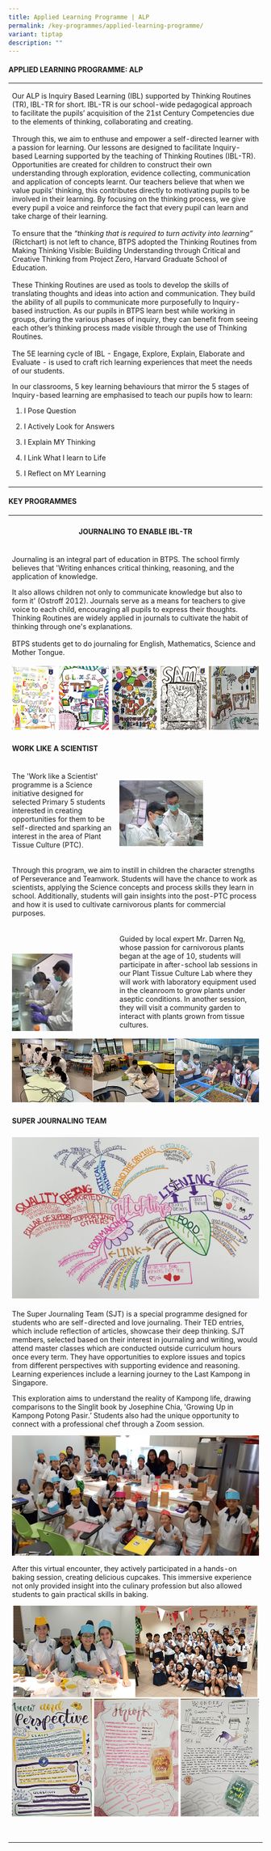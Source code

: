 ```yaml
---
title: Applied Learning Programme | ALP
permalink: /key-programmes/applied-learning-programme/
variant: tiptap
description: ""
---
```

<h4>APPLIED LEARNING PROGRAMME: ALP<br></h4><table><tbody><tr><td rowspan="1" colspan="3"><p>Our ALP is Inquiry Based Learning (IBL) supported by Thinking Routines (TR), IBL-TR for short. IBL-TR is our school-wide pedagogical approach to facilitate the pupils’ acquisition of the 21st Century Competencies due to the elements of thinking, collaborating and creating.<br><br>Through this, we aim to enthuse and empower a self-directed learner with a passion for learning. Our lessons are designed to facilitate Inquiry-based Learning supported by the teaching of Thinking Routines (IBL-TR). Opportunities are created for children to construct their own understanding through exploration, evidence collecting, communication and application of concepts learnt. Our teachers believe that when we value pupils’ thinking, this contributes directly to motivating pupils to be involved in their learning. By focusing on the thinking process, we give every pupil a voice and reinforce the fact that every pupil can learn and take charge of their learning.<br><br>To ensure that the <em>“thinking that is required to turn activity into learning”</em> (Rictchart) is not left to chance, BTPS adopted the Thinking Routines from Making Thinking Visible: Building Understanding through Critical and Creative Thinking from Project Zero, Harvard Graduate School of Education.<br><br>These Thinking Routines are used as tools to develop the skills of translating thoughts and ideas into action and communication. They build the ability of all pupils to communicate more purposefully to Inquiry-based instruction. As our pupils in BTPS learn best while working in groups, during the various phases of inquiry, they can benefit from seeing each other’s thinking process made visible through the use of Thinking Routines.<br><br>The 5E learning cycle of IBL - Engage, Explore, Explain, Elaborate and Evaluate - is used to craft rich learning experiences that meet the needs of our students.</p><p>In our classrooms, 5 key learning behaviours that mirror the 5 stages of Inquiry-based learning are emphasised to teach our pupils how to learn:</p><ol data-tight="true" class="tight"><li><p>I Pose Question</p></li><li><p>I Actively Look for Answers</p></li><li><p>I Explain MY Thinking</p></li><li><p>I Link What I learn to Life</p></li><li><p>I Reflect on MY Learning</p></li></ol></td></tr></tbody></table><h4><strong>KEY PROGRAMMES</strong></h4><table><tbody><tr><th rowspan="1" colspan="3"><h4>JOURNALING TO ENABLE IBL-TR</h4></th></tr><tr><td rowspan="1" colspan="3"><p>Journaling is an integral part of education in BTPS. The school firmly believes that 'Writing enhances critical thinking, reasoning, and the application of knowledge.</p><p></p><p>It also allows children not only to communicate knowledge but also to form it' (Ostroff 2012). Journals serve as a means for teachers to give voice to each child, encouraging all pupils to express their thoughts. Thinking Routines are widely applied in journals to cultivate the habit of thinking through one's explanations.<br><br>BTPS students get to do journaling for English, Mathematics, Science and Mother Tongue.</p></td></tr><tr><td rowspan="1" colspan="3"><div class="isomer-image-wrapper"><img style="width: 100%" height="auto" width="100%" alt="" src="/images/Students Activities Photos/picture01to05.png"></div></td></tr><tr><td rowspan="1" colspan="3"><h4>WORK LIKE A SCIENTIST</h4></td></tr><tr><td rowspan="1" colspan="2"><p>The 'Work like a Scientist' programme is a Science initiative designed for selected Primary 5 students interested in creating opportunities for them to be self-directed and sparking an interest in the area of Plant Tissue Culture (PTC).</p></td><td rowspan="1" colspan="1"><p></p><div class="isomer-image-wrapper"><img style="width: 60%;" height="auto" width="100%" alt="" src="/images/Students Activities Photos/photo001.png"></div></td></tr><tr><td rowspan="1" colspan="3"><p>Through this program, we aim to instill in children the character strengths of Perseverance and Teamwork. Students will have the chance to work as scientists, applying the Science concepts and process skills they learn in school. Additionally, students will gain insights into the post-PTC process and how it is used to cultivate carnivorous plants for commercial purposes.</p></td></tr><tr><td rowspan="1" colspan="1"><p><br></p><div class="isomer-image-wrapper"><img style="width: 60%;" height="auto" width="100%" alt="" src="/images/Students Activities Photos/photo002.png"></div></td><td rowspan="1" colspan="2"><p>Guided by local expert Mr. Darren Ng, whose passion for carnivorous plants began at the age of 10, students will participate in after-school lab sessions in our Plant Tissue Culture Lab where they will work with laboratory equipment used in the cleanroom to grow plants under aseptic conditions. In another session, they will visit a community garden to interact with plants grown from tissue cultures.</p></td></tr><tr><td rowspan="1" colspan="3"><div class="isomer-image-wrapper"><img style="width: 100%" height="auto" width="100%" alt="" src="/images/Students Activities Photos/photo0345.png"></div></td></tr><tr><td rowspan="1" colspan="3"><h4>SUPER JOURNALING TEAM</h4></td></tr><tr><td rowspan="1" colspan="3"><div class="isomer-image-wrapper"><img style="width: 100%" height="auto" width="100%" alt="" src="/images/Students Activities Photos/Photo_07.jpeg"></div></td></tr><tr><td rowspan="1" colspan="3"><p>The Super Journaling Team (SJT) is a special programme designed for students who are self-directed and love journaling. Their TED entries, which include reflection of articles, showcase their deep thinking. SJT members, selected based on their interest in journaling and writing, would attend master classes which are conducted outside curriculum hours once every term. They have opportunities to explore issues and topics from different perspectives with supporting evidence and reasoning. Learning experiences include a learning journey to the Last Kampong in Singapore. <br></p><p>This exploration aims to understand the reality of Kampong life, drawing comparisons to the Singlit book by Josephine Chia, 'Growing Up in Kampong Potong Pasir.’ Students also had the unique opportunity to connect with a professional chef through a Zoom session. </p><div class="isomer-image-wrapper"><img style="width: 100%" height="auto" width="100%" alt="" src="/images/Students Activities Photos/Photo_08.jpeg"></div><p>After this virtual encounter, they actively participated in a hands-on baking session, creating delicious cupcakes. This immersive experience not only provided insight into the culinary profession but also allowed students to gain practical skills in baking.</p><div class="isomer-image-wrapper"><img style="width: 100%" height="auto" width="100%" alt="" src="/images/Students Activities Photos/photo00910.png"></div><div class="isomer-image-wrapper"><img style="width: 100%" height="auto" width="100%" alt="" src="/images/Students Activities Photos/photo0111213.png"></div><p><br></p></td></tr></tbody></table><h4><br></h4><p></p>